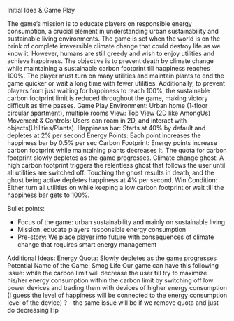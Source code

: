 Initial Idea & Game Play

The game’s mission is to educate players on responsible energy consumption, a crucial element in understanding urban sustainability and sustainable living environments.
The game is set when the world is on the brink of complete irreversible climate change that could destroy life as we know it. However, humans are still greedy and wish to enjoy utilities and achieve happiness. 
The objective is to prevent death by climate change while maintaining a sustainable carbon footprint till happiness reaches 100%. The player must turn on many utilities and maintain plants to end the game quicker or wait a long time with fewer utilities.
Additionally, to prevent players from just waiting for happiness to reach 100%, the sustainable carbon footprint limit is reduced throughout the game, making victory difficult as time passes. 
Game Play
Environment: Urban home (1-floor circular apartment), multiple rooms
View: Top View (2D like AmongUs)
Movement & Controls: Users can roam in 2D, and interact with objects(Utilities/Plants).
Happiness bar: Starts at 40% by default and depletes at 2% per second
Energy Points: Each point increases the happiness bar by 0.5% per sec
Carbon Footprint: Energy points increase carbon footprint while maintaining plants decreases it. The quota for carbon footprint slowly depletes as the game progresses.
Climate change ghost: A high carbon footprint triggers the relentless ghost that follows the user until all utilities are switched off. Touching the ghost results in death, and the ghost being active depletes happiness at 4% per second. 
Win Condition: Either turn all utilities on while keeping a low carbon footprint or wait till the happiness bar gets to 100%. 

Bullet points:
- Focus of the game: urban sustainability and mainly on sustainable living
- Mission: educate players responsible energy consumption 
- Pre-story: We place player into future with consequences of climate change that requires smart energy management

Additional Ideas:
Energy Quota: Slowly depletes as the game progresses
Potential Name of the Game: Smog Life 
Our game can have this following issue: while the carbon limit will decrease the user fill try to maximize his/her energy consumption within the carbon limit by switching off low power devices and trading them with devices of higher energy consumption (I guess the level of happiness will be connected to the energy consumption level of the device) ?  - the same issue will be if we remove quota and just do decreasing Hp
